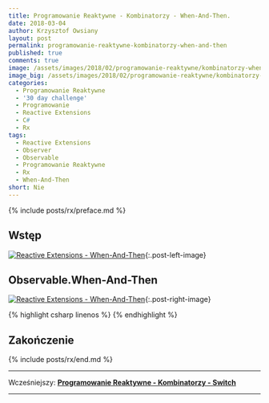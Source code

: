 ```yaml
---
title: Programowanie Reaktywne - Kombinatorzy - When-And-Then.
date: 2018-03-04
author: Krzysztof Owsiany
layout: post
permalink: programowanie-reaktywne-kombinatorzy-when-and-then
published: true
comments: true        
image: /assets/images/2018/02/programowanie-reaktywne/kombinatorzy-when-and-then/post.jpg
image_big: /assets/images/2018/02/programowanie-reaktywne/kombinatorzy-when-and-then/post-big.jpg
categories:
  - Programowanie Reaktywne
  - '30 day challenge'
  - Programowanie
  - Reactive Extensions
  - C#
  - Rx
tags:
  - Reactive Extensions
  - Observer
  - Observable
  - Programowanie Reaktywne
  - Rx
  - When-And-Then
short: Nie
---
```

{% include posts/rx/preface.md %}

## Wstęp
[![Reactive Extensions - When-And-Then][post]][post-big]{:.post-left-image}

## Observable.When-And-Then

[![Reactive Extensions - When-And-Then][image1]][image1-big]{:.post-right-image}

{% highlight csharp linenos %}
{% endhighlight %}

## Zakończenie

{% include posts/rx/end.md %}

------
Wcześniejszy: **[Programowanie Reaktywne - Kombinatorzy - Switch][previous]**

<!--Następny: **[Programowanie Reaktywne - Kombinatorzy - Start With][next]**-->

------
[previous]: {{site.url}}/programowanie-reaktywne-kombinatorzy-switch
[next]: {{site.url}}/programowanie-reaktywne-kombinatorzy-concat

[post]: /assets/images/2018/02/programowanie-reaktywne/kombinatorzy-when-and-then/post.jpg
[post-big]: /assets/images/2018/02/programowanie-reaktywne/kombinatorzy-when-and-then/post-big.jpg

[image1]: /assets/images/2018/02/programowanie-reaktywne/kombinatorzy-when-and-then/image1.jpg
[image1-big]: /assets/images/2018/02/programowanie-reaktywne/kombinatorzy-when-and-then/image1-big.jpg